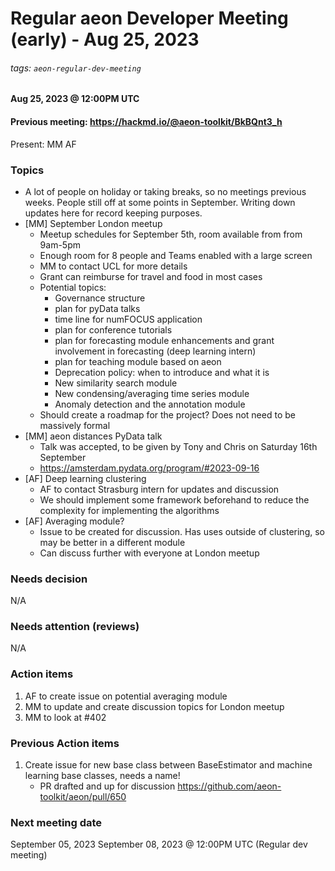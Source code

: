 # Regular aeon Developer Meeting (early) - Aug 25, 2023
###### tags: `aeon-regular-dev-meeting`

#### Aug 25, 2023 @ 12:00PM UTC
#### Previous meeting: https://hackmd.io/@aeon-toolkit/BkBQnt3_h

Present: MM AF

### Topics

- A lot of people on holiday or taking breaks, so no meetings previous weeks. People still off at some points in September. Writing down updates here for record keeping purposes.
- [MM] September London meetup
    - Meetup schedules for September 5th, room available from from 9am-5pm
    - Enough room for 8 people and Teams enabled with a large screen
    - MM to contact UCL for more details
    - Grant can reimburse for travel and food in most cases
    - Potential topics:
        - Governance structure
        - plan for pyData talks
        - time line for numFOCUS application
        - plan for conference tutorials
        - plan for forecasting module enhancements and grant involvement in forecasting (deep learning intern)
        - plan for teaching module based on aeon
        - Deprecation policy: when to introduce and what it is
        - New similarity search module
        - New condensing/averaging time series module
        - Anomaly detection and the annotation module
    - Should create a roadmap for the project? Does not need to be massively formal 
- [MM] aeon distances PyData talk
    - Talk was accepted, to be given by Tony and Chris on Saturday 16th September
    - https://amsterdam.pydata.org/program/#2023-09-16
- [AF] Deep learning clustering
    - AF to contact Strasburg intern for updates and discussion
    - We should implement some framework beforehand to reduce the complexity for implementing the algorithms
- [AF] Averaging module?
    - Issue to be created for discussion. Has uses outside of clustering, so may be better in a different module
    - Can discuss further with everyone at London meetup


### Needs decision

N/A

### Needs attention (reviews)

N/A

### Action items

1. AF to create issue on potential averaging module
2. MM to update and create discussion topics for London meetup
3. MM to look at #402

### Previous Action items

1. Create issue for new base class between BaseEstimator and machine learning base classes, needs a name!
   - PR drafted and up for discussion https://github.com/aeon-toolkit/aeon/pull/650
   
### Next meeting date

September 05, 2023
September 08, 2023 @ 12:00PM UTC (Regular dev meeting)